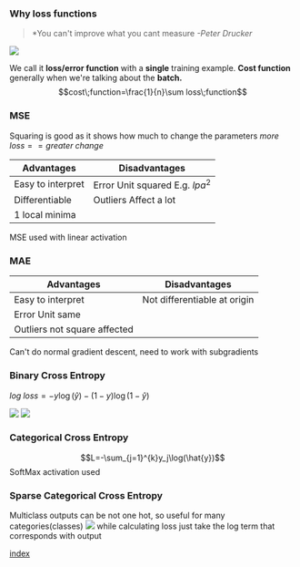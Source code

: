 ### Why loss functions

> *You can't improve what you cant measure
> <cite>-Peter Drucker</cite>

![](Pasted%20image%2020230923111039.png)


We call it **loss/error function** with a **single** training example.
**Cost function** generally when we're talking about the **batch.**
$$cost\;function=\frac{1}{n}\sum loss\;function$$


### MSE
Squaring is good as it shows how much to change the parameters 
$more\;loss == greater\;change$

|Advantages|Disadvantages|
|------------|---------------|
|Easy to interpret|Error Unit squared E.g. $lpa^2$|
|Differentiable|Outliers Affect a lot|
| 1 local minima||

MSE used with linear activation

### MAE

|Advantages|Disadvantages|
|------------|---------------|
|Easy to interpret|Not differentiable at origin|
|Error Unit same||
|Outliers not square affected||

Can't do normal gradient descent, need to work with subgradients

### Binary Cross Entropy

$log\;loss=-y\log{(\hat{y})}-(1-y)\log{(1-\hat{y})}$

![](Pasted%20image%2020230923115104.png)
![](Pasted%20image%2020230923115125.png)

### Categorical Cross Entropy

$$L=-\sum_{j=1}^{k}y_j\log(\hat{y})$$
SoftMax activation used


### Sparse Categorical Cross Entropy

Multiclass outputs can be not one hot, so useful for many categories(classes)
![](Pasted%20image%2020230923154143.png)
while calculating loss just take the log term that corresponds with output

[index](MI/Unit_2/index.md)
